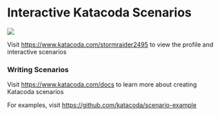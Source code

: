 # Interactive Katacoda Scenarios

[![](http://shields.katacoda.com/katacoda/stormraider2495/count.svg)](https://www.katacoda.com/stormraider2495 "Get your profile on Katacoda.com")

Visit https://www.katacoda.com/stormraider2495 to view the profile and interactive scenarios

### Writing Scenarios
Visit https://www.katacoda.com/docs to learn more about creating Katacoda scenarios

For examples, visit https://github.com/katacoda/scenario-example
